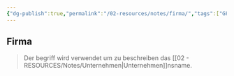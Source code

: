```yaml
---
{"dg-publish":true,"permalink":"/02-resources/notes/firma/","tags":["GFN/LF01","GFN/prüfungsrelevant/AP1","BWL"],"noteIcon":"","updated":"2025-09-05T10:12:29.451+02:00"}
---
```


## Firma 
> Der begriff wird verwendet um zu beschreiben das [[02 - RESOURCES/Notes/Unternehmen\|Unternehmen]]nsname.